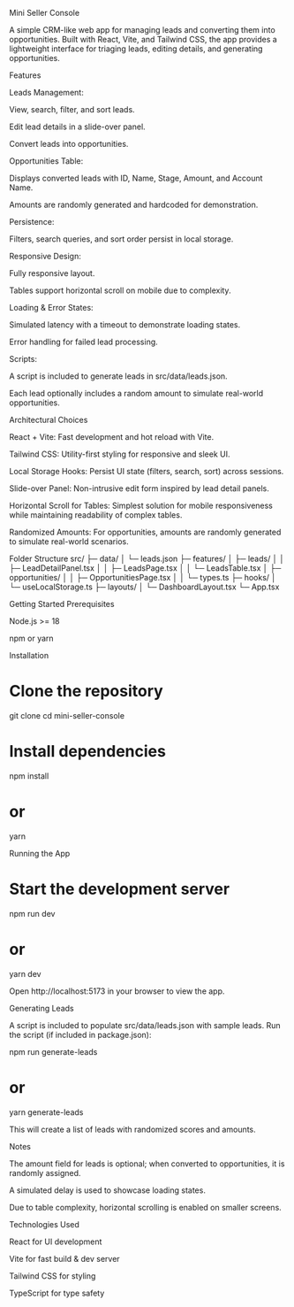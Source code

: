 Mini Seller Console

A simple CRM-like web app for managing leads and converting them into opportunities. Built with React, Vite, and Tailwind CSS, the app provides a lightweight interface for triaging leads, editing details, and generating opportunities.

Features

Leads Management:

View, search, filter, and sort leads.

Edit lead details in a slide-over panel.

Convert leads into opportunities.

Opportunities Table:

Displays converted leads with ID, Name, Stage, Amount, and Account Name.

Amounts are randomly generated and hardcoded for demonstration.

Persistence:

Filters, search queries, and sort order persist in local storage.

Responsive Design:

Fully responsive layout.

Tables support horizontal scroll on mobile due to complexity.

Loading & Error States:

Simulated latency with a timeout to demonstrate loading states.

Error handling for failed lead processing.

Scripts:

A script is included to generate leads in src/data/leads.json.

Each lead optionally includes a random amount to simulate real-world opportunities.

Architectural Choices

React + Vite: Fast development and hot reload with Vite.

Tailwind CSS: Utility-first styling for responsive and sleek UI.

Local Storage Hooks: Persist UI state (filters, search, sort) across sessions.

Slide-over Panel: Non-intrusive edit form inspired by lead detail panels.

Horizontal Scroll for Tables: Simplest solution for mobile responsiveness while maintaining readability of complex tables.

Randomized Amounts: For opportunities, amounts are randomly generated to simulate real-world scenarios.

Folder Structure
src/
├─ data/
│ └─ leads.json
├─ features/
│ ├─ leads/
│ │ ├─ LeadDetailPanel.tsx
│ │ ├─ LeadsPage.tsx
│ │ └─ LeadsTable.tsx
│ ├─ opportunities/
│ │ ├─ OpportunitiesPage.tsx
│ │ └─ types.ts
├─ hooks/
│ └─ useLocalStorage.ts
├─ layouts/
│ └─ DashboardLayout.tsx
└─ App.tsx

Getting Started
Prerequisites

Node.js >= 18

npm or yarn

Installation

# Clone the repository

git clone <repository-url>
cd mini-seller-console

# Install dependencies

npm install

# or

yarn

Running the App

# Start the development server

npm run dev

# or

yarn dev

Open http://localhost:5173
in your browser to view the app.

Generating Leads

A script is included to populate src/data/leads.json with sample leads.
Run the script (if included in package.json):

npm run generate-leads

# or

yarn generate-leads

This will create a list of leads with randomized scores and amounts.

Notes

The amount field for leads is optional; when converted to opportunities, it is randomly assigned.

A simulated delay is used to showcase loading states.

Due to table complexity, horizontal scrolling is enabled on smaller screens.

Technologies Used

React for UI development

Vite for fast build & dev server

Tailwind CSS for styling

TypeScript for type safety
